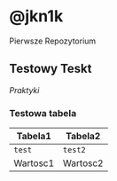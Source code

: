 # @jkn1k

Pierwsze Repozytorium

## Testowy Teskt

_Praktyki_

### Testowa tabela
| Tabela1 | Tabela2 |
| ------- | ------- |
| `test`  | `test2` |
| Wartosc1 | Wartosc2 |